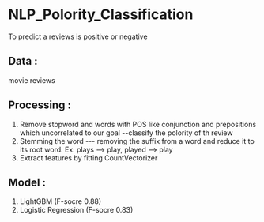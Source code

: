 # NLP_Polority_Classification
To predict a reviews is positive or negative
## Data : 
movie reviews
## Processing : 
1. Remove stopword and words with POS like conjunction and prepositions which uncorrelated to our goal --classify the polority of th review
2. Stemming the word --- removing the suffix from a word and reduce it to its root word. 
   Ex: plays --> play, played --> play
3. Extract features by fitting CountVectorizer
## Model : 
1. LightGBM (F-socre 0.88)
2. Logistic Regression (F-socre 0.83)
      
